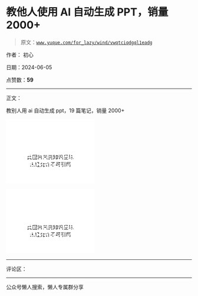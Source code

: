 # 教他人使用 AI 自动生成 PPT，销量 2000+

> 原文：[`www.yuque.com/for_lazy/wind/vwqtciqdgql1eadg`](https://www.yuque.com/for_lazy/wind/vwqtciqdgql1eadg)

作者： 初心

日期：2024-06-05

点赞数：**59**

* * *

正文：

教别人用 ai 自动生成 ppt，19 篇笔记，销量 2000+

![](img/c0f59d9dae573f301a0e623d9ffd28a8.png)

![](img/9c8debee943b1ecb00b17b9bd942e9ab.png)

* * *

评论区：

* * *

公众号懒人搜索，懒人专属群分享